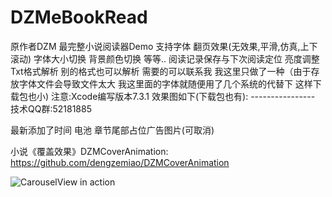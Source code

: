 # DZMeBookRead

原作者DZM 最完整小说阅读器Demo 支持字体 翻页效果(无效果,平滑,仿真,上下滚动) 字体大小切换 背景颜色切换 等等.. 阅读记录保存与下次阅读定位 亮度调整 Txt格式解析 别的格式也可以解析 需要的可以联系我 我这里只做了一种（由于存放字体文件会导致文件太大 我这里面的字体就随便用了几个系统的代替下 这样下载包也小) 注意:Xcode编写版本7.3.1 效果图如下(下载包也有):     ---------------- 技术QQ群:52181885

最新添加了时间 电池 章节尾部占位广告图片(可取消)

小说《覆盖效果》DZMCoverAnimation: https://github.com/dengzemiao/DZMCoverAnimation

![CarouselView in action](Untitled.gif)
